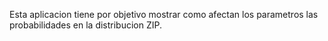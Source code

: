 Esta aplicacion tiene por objetivo mostrar como afectan los parametros las probabilidades en la distribucion ZIP.
